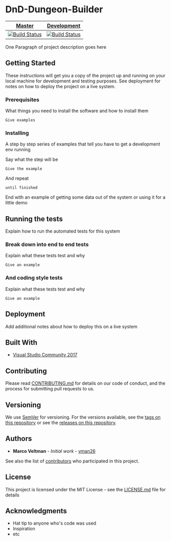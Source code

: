 # DnD-Dungeon-Builder


| [Master](https://github.com/vman26/DnD-Dungeon-Builder/tree/master) | [Development](https://github.com/vman26/DnD-Dungeon-Builder/tree/feature/mouseSnapOnGrid) |
| -------- | -------- |
| [![Build Status](https://travis-ci.com/vman26/DnD-Dungeon-Builder.svg?token=f7vq1Vexm77jqJ3712ex&branch=master)](https://travis-ci.com/vman26/DnD-Dungeon-Builder) | [![Build Status](https://travis-ci.com/vman26/DnD-Dungeon-Builder.svg?token=f7vq1Vexm77jqJ3712ex&branch=feature/mouseSnapOnGrid)](https://travis-ci.com/vman26/DnD-Dungeon-Builder) |

One Paragraph of project description goes here

## Getting Started

These instructions will get you a copy of the project up and running on your local machine for development and testing purposes. See deployment for notes on how to deploy the project on a live system.

### Prerequisites

What things you need to install the software and how to install them

```
Give examples
```

### Installing

A step by step series of examples that tell you have to get a development env running

Say what the step will be

```
Give the example
```

And repeat

```
until finished
```

End with an example of getting some data out of the system or using it for a little demo

## Running the tests

Explain how to run the automated tests for this system

### Break down into end to end tests

Explain what these tests test and why

```
Give an example
```

### And coding style tests

Explain what these tests test and why

```
Give an example
```

## Deployment

Add additional notes about how to deploy this on a live system

## Built With

* [Visual Studio Community 2017](https://www.visualstudio.com/thank-you-downloading-visual-studio/?sku=Community&rel=15)

## Contributing

Please read [CONTRIBUTING.md](CONTRIBUTING.md) for details on our code of conduct, and the process for submitting pull requests to us.

## Versioning

We use [SemVer](http://semver.org/) for versioning. For the versions available, see the [tags on this repository](https://github.com/vman26/DnD-Dungeon-Builder/tags) or see the [releases on this repository](https://github.com/vman26/DnD-Dungeon-Builder/releases). 

## Authors

* **Marco Veltman** - *Initial work* - [vman26](https://github.com/vman26)

See also the list of [contributors](https://github.com/vman26/DnD-Dungeon-Builder/graphs/contributors) who participated in this project.

## License

This project is licensed under the MIT License - see the [LICENSE.md](LICENSE.md) file for details

## Acknowledgments

* Hat tip to anyone who's code was used
* Inspiration
* etc

